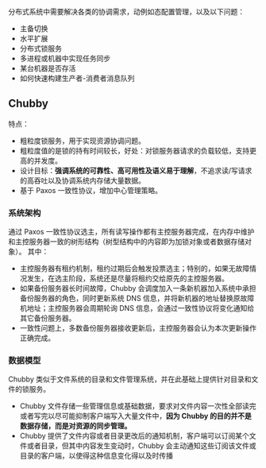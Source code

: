 分布式系统中需要解决各类的协调需求，动例如态配置管理，以及以下问题：
* 主备切换
* 水平扩展
* 分布式锁服务
* 多进程或机器中实现任务同步
* 某台机器是否存活
* 如何快速构建生产者-消费者消息队列

## Chubby
特点：
* 粗粒度锁服务，用于实现资源协调问题。
* 粗粒度值的是锁的持有时间较长，好处：对锁服务器请求的负载较低，支持更高的并发度。
* 设计目标：**强调系统的可靠性、高可用性及语义易于理解**，不追求读/写请求的高吞吐以及协调系统内存储大量数据。
* 基于 Paxos 一致性协议，增加中心管理策略。

### 系统架构
通过 Paxos 一致性协议选主，所有读写操作都有主控服务器完成，在内存中维护和主控服务器一致的树形结构（树型结构中的内容即为加锁对象或者数据存储对象）。
其中：
* 主控服务器有租约机制，租约过期后会触发投票选主；特别的，如果无故障情况发生，在选主阶段，系统还是尽量将租约交给原先的主控服务器。
* 如果备份服务器长时间故障，Chubby 会调度加入一条新机器加入系统中承担备份服务器的角色，同时更新系统 DNS 信息，并将新机器的地址替换原故障机地址；主控服务器会周期轮询 DNS 信息，会通过一致性协议将变化通知给其它备份服务器。
* 一致性问题上，多数备份服务器接收更新后，主控服务器会认为本次更新操作正确完成。

### 数据模型
Chubby 类似于文件系统的目录和文件管理系统，并在此基础上提供针对目录和文件的锁服务。
* Chubby 文件存储一些管理信息或基础数据，要求对文件内容一次性全部读完或者写完以尽可能抑制客户端写入大量文件中，**因为 Chubby 的目的并不是数据存储，而是对资源的同步管理。**
* Chubby 提供了文件内容或者目录更改后的通知机制，客户端可以订阅某个文件或者目录，但其中内容发生变动时，Chubby 会主动通知这些订阅该文件或目录的客户端，以使得这种信息变化得以及时传播


